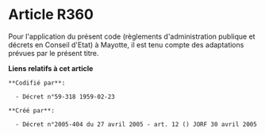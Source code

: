 # Article R360

Pour l'application du présent code (règlements d'administration publique et décrets en Conseil d'Etat) à Mayotte, il est tenu
compte des adaptations prévues par le présent titre.

**Liens relatifs à cet article**

	**Codifié par**:

	  - Décret n°59-318 1959-02-23

	**Créé par**:

	  - Décret n°2005-404 du 27 avril 2005 - art. 12 () JORF 30 avril 2005
